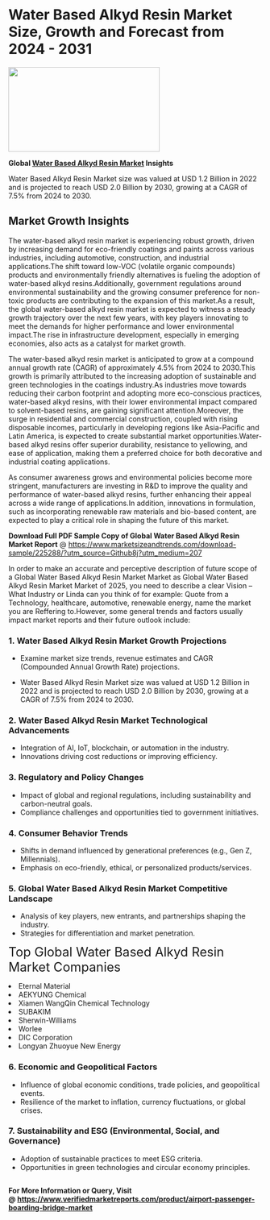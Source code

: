 <H1>Water Based Alkyd Resin Market Size, Growth and Forecast from 2024 - 2031</H1><img class="aligncenter size-medium wp-image-584254" src="https://thirdeyenews.in/wp-content/uploads/2024/09/Global-Market-Research-300x168.jpeg" alt="" width="300" height="168" /><p><strong>Global&nbsp;<a href="https://www.marketsizeandtrends.com/download-sample/225288/?utm_source=Github8j?utm_medium=207">Water Based Alkyd Resin Market</a> Insights</strong></p><p>Water Based Alkyd Resin Market size was valued at USD 1.2 Billion in 2022 and is projected to reach USD 2.0 Billion by 2030, growing at a CAGR of 7.5% from 2024 to 2030.</p><p><h2>Market Growth Insights</h2> <p>The water-based alkyd resin market is experiencing robust growth, driven by increasing demand for eco-friendly coatings and paints across various industries, including automotive, construction, and industrial applications.The shift toward low-VOC (volatile organic compounds) products and environmentally friendly alternatives is fueling the adoption of water-based alkyd resins.Additionally, government regulations around environmental sustainability and the growing consumer preference for non-toxic products are contributing to the expansion of this market.As a result, the global water-based alkyd resin market is expected to witness a steady growth trajectory over the next few years, with key players innovating to meet the demands for higher performance and lower environmental impact.The rise in infrastructure development, especially in emerging economies, also acts as a catalyst for market growth.</p> <p>The water-based alkyd resin market is anticipated to grow at a compound annual growth rate (CAGR) of approximately 4.5% from 2024 to 2030.This growth is primarily attributed to the increasing adoption of sustainable and green technologies in the coatings industry.As industries move towards reducing their carbon footprint and adopting more eco-conscious practices, water-based alkyd resins, with their lower environmental impact compared to solvent-based resins, are gaining significant attention.Moreover, the surge in residential and commercial construction, coupled with rising disposable incomes, particularly in developing regions like Asia-Pacific and Latin America, is expected to create substantial market opportunities.Water-based alkyd resins offer superior durability, resistance to yellowing, and ease of application, making them a preferred choice for both decorative and industrial coating applications.<p>As consumer awareness grows and environmental policies become more stringent, manufacturers are investing in R&D to improve the quality and performance of water-based alkyd resins, further enhancing their appeal across a wide range of applications.In addition, innovations in formulation, such as incorporating renewable raw materials and bio-based content, are expected to play a critical role in shaping the future of this market.</p> <p><span class=""><strong>Download Full PDF Sample Copy of Global Water Based Alkyd Resin Market Report</strong> @ <a href="https://www.marketsizeandtrends.com/download-sample/225288/?utm_source=Github8j?utm_medium=207" target="_blank">https://www.marketsizeandtrends.com/download-sample/225288/?utm_source=Github8j?utm_medium=207</a></span></p><p>In order to make an accurate and perceptive description of future scope of a Global&nbsp;Water Based Alkyd Resin Market Market as Global&nbsp;Water Based Alkyd Resin Market Market of 2025, you need to describe a clear Vision &ndash; What Industry or Linda can you think of for example: Quote from a Technology, healthcare, automotive, renewable energy, name the market you are Reffering to.However, some general trends and factors usually impact market reports and their future outlook include:</p><h3>1.&nbsp;<strong>Water Based Alkyd Resin Market Growth Projections</strong></h3><ul><li>Examine market size trends, revenue estimates and CAGR (Compounded Annual Growth Rate) projections.</li><li><p>Water Based Alkyd Resin Market size was valued at USD 1.2 Billion in 2022 and is projected to reach USD 2.0 Billion by 2030, growing at a CAGR of 7.5% from 2024 to 2030.</p></li></ul><h3>2.&nbsp;<strong>Water Based Alkyd Resin Market Technological Advancements</strong></h3><ul><li>Integration of AI, IoT, blockchain, or automation in the industry.</li><li>Innovations driving cost reductions or improving efficiency.</li></ul><h3>3.&nbsp;<strong>Regulatory and Policy Changes</strong></h3><ul><li>Impact of global and regional regulations, including sustainability and carbon-neutral goals.</li><li>Compliance challenges and opportunities tied to government initiatives.</li></ul><h3>4.&nbsp;<strong>Consumer Behavior Trends</strong></h3><ul><li>Shifts in demand influenced by generational preferences (e.g., Gen Z, Millennials).</li><li>Emphasis on eco-friendly, ethical, or personalized products/services.</li></ul><h3>5.&nbsp;<strong>Global Water Based Alkyd Resin Market Competitive Landscape</strong></h3><ul><li>Analysis of key players, new entrants, and partnerships shaping the industry.</li><li>Strategies for differentiation and market penetration.</li></ul><p data-pm-slice="1 1 []"><span style="color: inherit; font-family: inherit; font-size: 25px;">Top Global Water Based Alkyd Resin Market Companies</span></p><div class="" data-test-id=""><p><li>Eternal Material</li><li> AEKYUNG Chemical</li><li> Xiamen WangQin Chemical Technology</li><li> SUBAKIM</li><li> Sherwin-Williams</li><li> Worlee</li><li> DIC Corporation</li><li> Longyan Zhuoyue New Energy</li></p></div><h3>6.&nbsp;<strong>Economic and Geopolitical Factors</strong></h3><ul><li>Influence of global economic conditions, trade policies, and geopolitical events.</li><li>Resilience of the market to inflation, currency fluctuations, or global crises.</li></ul><h3>7.&nbsp;<strong>Sustainability and ESG (Environmental, Social, and Governance)</strong></h3><ul><li>Adoption of sustainable practices to meet ESG criteria.</li><li>Opportunities in green technologies and circular economy principles.</li></ul><h2><strong style="font-size: 14px;">For More Information or Query, Visit @&nbsp;</strong><a style="background-color: #ffffff; font-size: 14px;" href="https://www.marketsizeandtrends.com/report/water-based-alkyd-resin-market/" target="_blank">https://www.verifiedmarketreports.com/product/airport-passenger-boarding-bridge-market</a></h2>